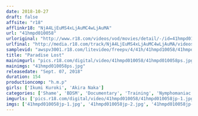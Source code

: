 ```yaml
---
date: 2018-10-27
draft: false
affsite: "r18"
afflinkr18: "NjA4LjEuMS4xLjAuMC4wLjAuMA"
url: "41hmpd010058"
urloriginal: "http://www.r18.com/videos/vod/movies/detail/-/id=41hmpd010058"
urlfinal: "http://media.r18.com/track/NjA4LjEuMS4xLjAuMC4wLjAuMA/videos/vod/movies/detail/-/id=41hmpd010058"
samplevid: "awspv3001.r18.com/litevideo/freepv/4/41h/41hmpd10058/41hmpd10058_dmb_w.mp4"
title: "Paradise Lost"
mainimgurl: "pics.r18.com/digital/video/41hmpd010058/41hmpd010058ps.jpg"
mainimgs: "41hmpd010058ps.jpg"
releasedate: "Sept. 07, 2018"
duration: 154
productioncomp: "h.m.p"
girls: ['Ikumi Kuroki', 'Akira Naka']
categories: ['Shame', 'BDSM', 'Documentary', 'Training', 'Nymphomaniac', 'Hi-Def']
imgurls: ['pics.r18.com/digital/video/41hmpd010058/41hmpd010058jp-1.jpg', 'pics.r18.com/digital/video/41hmpd010058/41hmpd010058jp-2.jpg', 'pics.r18.com/digital/video/41hmpd010058/41hmpd010058jp-3.jpg', 'pics.r18.com/digital/video/41hmpd010058/41hmpd010058jp-4.jpg', 'pics.r18.com/digital/video/41hmpd010058/41hmpd010058jp-5.jpg', 'pics.r18.com/digital/video/41hmpd010058/41hmpd010058jp-6.jpg', 'pics.r18.com/digital/video/41hmpd010058/41hmpd010058jp-7.jpg', 'pics.r18.com/digital/video/41hmpd010058/41hmpd010058jp-8.jpg', 'pics.r18.com/digital/video/41hmpd010058/41hmpd010058jp-9.jpg', 'pics.r18.com/digital/video/41hmpd010058/41hmpd010058jp-10.jpg', 'pics.r18.com/digital/video/41hmpd010058/41hmpd010058jp-11.jpg', 'pics.r18.com/digital/video/41hmpd010058/41hmpd010058jp-12.jpg', 'pics.r18.com/digital/video/41hmpd010058/41hmpd010058jp-13.jpg', 'pics.r18.com/digital/video/41hmpd010058/41hmpd010058jp-14.jpg', 'pics.r18.com/digital/video/41hmpd010058/41hmpd010058jp-15.jpg', 'pics.r18.com/digital/video/41hmpd010058/41hmpd010058jp-16.jpg', 'pics.r18.com/digital/video/41hmpd010058/41hmpd010058jp-17.jpg', 'pics.r18.com/digital/video/41hmpd010058/41hmpd010058jp-18.jpg', 'pics.r18.com/digital/video/41hmpd010058/41hmpd010058jp-19.jpg', 'pics.r18.com/digital/video/41hmpd010058/41hmpd010058jp-20.jpg']
imgs: ['41hmpd010058jp-1.jpg', '41hmpd010058jp-2.jpg', '41hmpd010058jp-3.jpg', '41hmpd010058jp-4.jpg', '41hmpd010058jp-5.jpg', '41hmpd010058jp-6.jpg', '41hmpd010058jp-7.jpg', '41hmpd010058jp-8.jpg', '41hmpd010058jp-9.jpg', '41hmpd010058jp-10.jpg', '41hmpd010058jp-11.jpg', '41hmpd010058jp-12.jpg', '41hmpd010058jp-13.jpg', '41hmpd010058jp-14.jpg', '41hmpd010058jp-15.jpg', '41hmpd010058jp-16.jpg', '41hmpd010058jp-17.jpg', '41hmpd010058jp-18.jpg', '41hmpd010058jp-19.jpg', '41hmpd010058jp-20.jpg']
---
```

